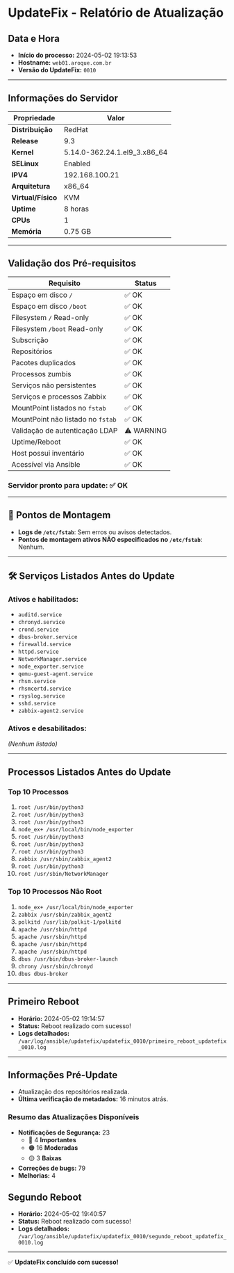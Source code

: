 # UpdateFix - Relatório de Atualização

## Data e Hora
- **Início do processo:** 2024-05-02 19:13:53
- **Hostname:** `web01.aroque.com.br`
- **Versão do UpdateFix:** `0010`

---
##  Informações do Servidor
| Propriedade           | Valor |
|-----------------------|---------------------------------|
| **Distribuição**     | RedHat |
| **Release**          | 9.3 |
| **Kernel**           | 5.14.0-362.24.1.el9_3.x86_64 |
| **SELinux**          | Enabled |
| **IPV4**             | 192.168.100.21 |
| **Arquitetura**      | x86_64 |
| **Virtual/Físico**   | KVM |
| **Uptime**           | 8 horas |
| **CPUs**             | 1 |
| **Memória**          | 0.75 GB |

---
## Validação dos Pré-requisitos

| Requisito                          | Status |
|-------------------------------------|--------|
| Espaço em disco `/`                | ✅ OK |
| Espaço em disco `/boot`            | ✅ OK |
| Filesystem `/` Read-only           | ✅ OK |
| Filesystem `/boot` Read-only       | ✅ OK |
| Subscrição                         | ✅ OK |
| Repositórios                       | ✅ OK |
| Pacotes duplicados                 | ✅ OK |
| Processos zumbis                   | ✅ OK |
| Serviços não persistentes          | ✅ OK |
| Serviços e processos Zabbix        | ✅ OK |
| MountPoint listados no `fstab`     | ✅ OK |
| MountPoint não listado no `fstab`  | ✅ OK |
| Validação de autenticação LDAP     | ⚠️ WARNING |
| Uptime/Reboot                      | ✅ OK |
| Host possui inventário             | ✅ OK |
| Acessível via Ansible              | ✅ OK |

### **Servidor pronto para update:** ✅ OK

---
## 📂 Pontos de Montagem
- **Logs de `/etc/fstab`**: Sem erros ou avisos detectados.
- **Pontos de montagem ativos NÃO especificados no `/etc/fstab`**: Nenhum.

---
## 🛠️ Serviços Listados Antes do Update
### **Ativos e habilitados:**
- `auditd.service`
- `chronyd.service`
- `crond.service`
- `dbus-broker.service`
- `firewalld.service`
- `httpd.service`
- `NetworkManager.service`
- `node_exporter.service`
- `qemu-guest-agent.service`
- `rhsm.service`
- `rhsmcertd.service`
- `rsyslog.service`
- `sshd.service`
- `zabbix-agent2.service`

### **Ativos e desabilitados:**
*(Nenhum listado)*

---
## Processos Listados Antes do Update
### **Top 10 Processos**
1. `root /usr/bin/python3`
2. `root /usr/bin/python3`
3. `root /usr/bin/python3`
4. `node_ex+ /usr/local/bin/node_exporter`
5. `root /usr/bin/python3`
6. `root /usr/bin/python3`
7. `root /usr/bin/python3`
8. `zabbix /usr/sbin/zabbix_agent2`
9. `root /usr/bin/python3`
10. `root /usr/sbin/NetworkManager`

### **Top 10 Processos Não Root**
1. `node_ex+ /usr/local/bin/node_exporter`
2. `zabbix /usr/sbin/zabbix_agent2`
3. `polkitd /usr/lib/polkit-1/polkitd`
4. `apache /usr/sbin/httpd`
5. `apache /usr/sbin/httpd`
6. `apache /usr/sbin/httpd`
7. `apache /usr/sbin/httpd`
8. `dbus /usr/bin/dbus-broker-launch`
9. `chrony /usr/sbin/chronyd`
10. `dbus dbus-broker`

---
## Primeiro Reboot
- **Horário:** 2024-05-02 19:14:57
- **Status:** Reboot realizado com sucesso!
- **Logs detalhados:** `/var/log/ansible/updatefix/updatefix_0010/primeiro_reboot_updatefix_0010.log`

---
## Informações Pré-Update
- Atualização dos repositórios realizada.
- **Última verificação de metadados:** 16 minutos atrás.

### Resumo das Atualizações Disponíveis
- **Notificações de Segurança:** 23
  - 🔴 4 **Importantes**
  - 🟠 16 **Moderadas**
  - 🟡 3 **Baixas**
- **Correções de bugs:** 79
- **Melhorias:** 4

## Segundo Reboot
- **Horário:** 2024-05-02 19:40:57
- **Status:** Reboot realizado com sucesso!
- **Logs detalhados:** `/var/log/ansible/updatefix/updatefix_0010/segundo_reboot_updatefix_0010.log`

---
✅ **UpdateFix concluído com sucesso!**
